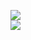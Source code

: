 [![](https://img.shields.io/badge/Made%20With-Github%20Spray-lightgrey.svg?style=for-the-badge&logo=github)](https://github.com/Annihil/github-spray#7819)  
[![](https://i.imgur.com/2DrTn0Z.gif)](https://github.com/Annihil/github-spray)